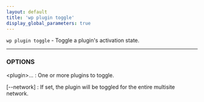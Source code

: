 ```yaml
---
layout: default
title: 'wp plugin toggle'
display_global_parameters: true
---
```


`wp plugin toggle` - Toggle a plugin's activation state.

<hr />

### OPTIONS

&lt;plugin&gt;...
: One or more plugins to toggle.

[\--network]
: If set, the plugin will be toggled for the entire multisite network.



